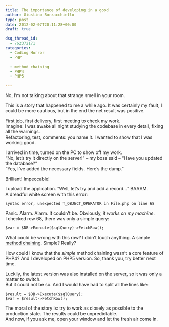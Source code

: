 ```yaml
---
title: The importance of developing in a good
author: Giustino Borzacchiello
type: post
date: 2012-02-07T20:11:28+00:00
draft: true

dsq_thread_id:
  - 762372171
categories:
  - Coding Horror
  - PHP

  - method chaining
  - PHP4
  - PHP5

---
```

No, I&#8217;m not talking about that strange smell in your room.

This is a story that happened to me a while ago. It was certainly my fault, I could be more cautious, but in the end the net result was positive.

First job, first delivery, first meeting to check my work.  
Imagine: I was awake all night studying the codebase in every detail, fixing all the warnings.  
Refactoring, test, comments: you name it. I wanted to show that I was working good.

I arrived in time, turned on the PC to show off my work.  
&#8220;No, let&#8217;s try it directly on the server!&#8221; &#8211; my boss said &#8211; &#8220;Have you updated the database?&#8221;  
&#8220;Yes, I&#8217;ve added the necessary fields. Here&#8217;s the dump.&#8221;

Brilliant! Impeccable!

I upload the application. &#8220;Well, let&#8217;s try and add a record&#8230;&#8221; BAAAM.  
A dreadful white screen with this error:

    syntax error, unexpected T_OBJECT_OPERATOR in File.php on line 68
    

Panic. Alarm. Alarm. It couldn&#8217;t be. Obviously, _it works on my machine_.  
I checked row 68, there was only a simple query:

<pre><code class="php">$var = $DB-&gt;Execute($sqlQuery)-&gt;FetchRow();
</code></pre>

What could be wrong with this row? I didn&#8217;t touch anything. A simple [method chaining][1]. Simple? Really?

How could I know that the _simple_ method chaining wasn&#8217;t a core feature of PHP4? And I developed on PHP5 version. So, thank you, try better next time.

Luckily, the latest version was also installed on the server, so it was only a matter to switch.  
But it could not be so. And I would have had to split all the lines like:

<pre><code class="php">$result = $DB-&gt;Execute($sqlQuery);
$var = $result-&gt;FetchRow();
</code></pre>

The moral of the story is: try to work as closely as possible to the production state. The results could be unpredictable.  
And now, if you ask me, open your window and let the fresh air come in.

 [1]: http://en.wikipedia.org/wiki/Method_chaining